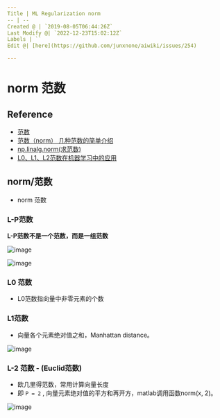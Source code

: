 ```yaml
---
Title | ML Regularization norm
-- | --
Created @ | `2019-08-05T06:44:26Z`
Last Modify @| `2022-12-23T15:02:12Z`
Labels | ``
Edit @| [here](https://github.com/junxnone/aiwiki/issues/254)

---
```

# norm 范数

## Reference

- [范数](https://blog.csdn.net/NCHFGFB/article/details/78498401)
- [范数（norm） 几种范数的简单介绍](https://blog.csdn.net/a493823882/article/details/80569888)
- [np.linalg.norm(求范数)](https://blog.csdn.net/hqh131360239/article/details/79061535)
- [L0、L1、L2范数在机器学习中的应用](https://www.jianshu.com/p/4bad38fe07e6)


## norm/范数

- norm 范数

### L-P范数

**L-P范数不是一个范数，而是一组范数**

![image](https://user-images.githubusercontent.com/2216970/62444427-0941ed80-b790-11e9-82fa-30487c1ac98c.png)

![image](https://user-images.githubusercontent.com/2216970/62444440-0f37ce80-b790-11e9-9fc0-6bc51fa78b35.png)

### L0 范数
- L0范数指向量中非零元素的个数

### L1范数

- 向量各个元素绝对值之和，Manhattan distance。

![image](https://user-images.githubusercontent.com/2216970/67923324-7a0a7180-fbe8-11e9-938a-51b47d1500ca.png)


### L-2 范数 - (Euclid范数)

- 欧几里得范数，常用计算向量长度
- 即 `P = 2` , 向量元素绝对值的平方和再开方，matlab调用函数norm(x, 2)。

![image](https://user-images.githubusercontent.com/2216970/62444213-73a65e00-b78f-11e9-8746-7cc9a6ce7aa9.png)



